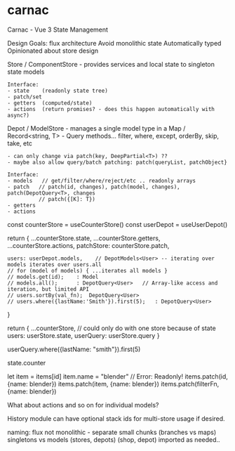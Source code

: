# carnac

Carnac - Vue 3 State Management

Design Goals:
flux architecture
Avoid monolithic state
Automatically typed
Opinionated about store design

Store / ComponentStore - provides services and local state to singleton state models

    Interface:
    - state    (readonly state tree)
    - patch/set
    - getters  (computed/state)
    - actions  (return promises? - does this happen automatically with async?)

Depot / ModelStore - manages a single model type in a Map / Record<string, T> - Query methods... filter, where, except, orderBy, skip, take, etc

    - can only change via patch(key, DeepPartial<T>) ??
    - maybe also allow query/batch patching: patch(queryList, patchObject}

    Interface:
    - models   // get/filter/where/reject/etc .. readonly arrays
    - patch   // patch(id, changes), patch(model, changes), patch(DepotQuery<T>, changes
    		  // patch({[K]: T})
    - getters
    - actions

const counterStore = useCounterStore()
const userDepot = useUserDepot()

return {
...counterStore.state,
...counterStore.getters,
...counterStore.actions,
patchStore: counterStore.patch,

    users: userDepot.models,	// DepotModels<User> -- iterating over models iterates over users.all
    // for (model of models) { ...iterates all models }
    // models.get(id);    : Model
    // models.all();      : DepotQuery<User>   // Array-like access and iteration, but limited API
    // users.sortBy(val_fn);  DepotQuery<User>
    // users.where({lastName:'Smith'}).first(5);   : DepotQuery<User>

}

return {
...counterStore, // could only do with one store because of state
users: userStore.state,
userQuery: userStore.query
}

userQuery.where({lastName: "smith"}).first(5)

state.counter

let item = items[id]
item.name = "blender" // Error: Readonly!
items.patch(id, {name: blender})
items.patch(item, {name: blender})
items.patch(filterFn, {name: blender})

What about actions and so on for individual models?

History module can have optional stack ids for multi-store usage if desired.

naming:
flux
not monolithic - separate small chunks (branches vs maps)
singletons vs models (stores, depots) (shop, depot)
imported as needed..
